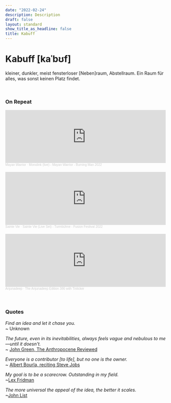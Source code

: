 ```yaml
---
date: "2022-02-24"
description: Description
draft: false
layout: standard
show_title_as_headline: false
title: Kabuff
---
```


# Kabuff [kaˈbʊf]

kleiner, dunkler, meist fensterloser [Neben]raum, Abstellraum. Ein Raum für alles, was sonst keinen Platz findet.

<br>

### On Repeat

<iframe width="100%" height="166" scrolling="no" frameborder="no" allow="autoplay" src="https://w.soundcloud.com/player/?url=https%3A//api.soundcloud.com/tracks/1357195396&color=%23ff5500&auto_play=false&hide_related=false&show_comments=true&show_user=true&show_reposts=false&show_teaser=true"></iframe><div style="font-size: 10px; color: #cccccc;line-break: anywhere;word-break: normal;overflow: hidden;white-space: nowrap;text-overflow: ellipsis; font-family: Interstate,Lucida Grande,Lucida Sans Unicode,Lucida Sans,Garuda,Verdana,Tahoma,sans-serif;font-weight: 100;"><a href="https://soundcloud.com/mayanwarriorofficial" title="Mayan Warrior" target="_blank" style="color: #cccccc; text-decoration: none;">Mayan Warrior</a> · <a href="https://soundcloud.com/mayanwarriorofficial/monolink-live-mayan-warrior-burning-man-2022" title="Monolink (live) - Mayan Warrior - Burning Man 2022" target="_blank" style="color: #cccccc; text-decoration: none;">Monolink (live) - Mayan Warrior - Burning Man 2022</a></div><br>

<iframe width="100%" height="166" scrolling="no" frameborder="no" allow="autoplay" src="https://w.soundcloud.com/player/?url=https%3A//api.soundcloud.com/tracks/1300580767&color=%23ff5500&auto_play=false&hide_related=false&show_comments=true&show_user=true&show_reposts=false&show_teaser=true"></iframe><div style="font-size: 10px; color: #cccccc;line-break: anywhere;word-break: normal;overflow: hidden;white-space: nowrap;text-overflow: ellipsis; font-family: Interstate,Lucida Grande,Lucida Sans Unicode,Lucida Sans,Garuda,Verdana,Tahoma,sans-serif;font-weight: 100;"><a href="https://soundcloud.com/ste-vie-1" title="Sainte Vie" target="_blank" style="color: #cccccc; text-decoration: none;">Sainte Vie</a> · <a href="https://soundcloud.com/ste-vie-1/sainte-vie-live-set-turmbuhne-fusion-festival-2022" title="Sainte Vie (Live Set) - Turmbühne - Fusion Festival 2022" target="_blank" style="color: #cccccc; text-decoration: none;">Sainte Vie (Live Set) - Turmbühne - Fusion Festival 2022</a></div><br>

<iframe width="100%" height="166" scrolling="no" frameborder="no" allow="autoplay" src="https://w.soundcloud.com/player/?url=https%3A//api.soundcloud.com/tracks/1213358386&color=%23ff5500&auto_play=false&hide_related=false&show_comments=true&show_user=true&show_reposts=false&show_teaser=true"></iframe><div style="font-size: 10px; color: #cccccc;line-break: anywhere;word-break: normal;overflow: hidden;white-space: nowrap;text-overflow: ellipsis; font-family: Interstate,Lucida Grande,Lucida Sans Unicode,Lucida Sans,Garuda,Verdana,Tahoma,sans-serif;font-weight: 100;"><a href="https://soundcloud.com/anjunadeep" title="Anjunadeep" target="_blank" style="color: #cccccc; text-decoration: none;">Anjunadeep</a> · <a href="https://soundcloud.com/anjunadeep/the-anjunadeep-edition-386" title="The Anjunadeep Edition 386 with Tinlicker" target="_blank" style="color: #cccccc; text-decoration: none;">The Anjunadeep Edition 386 with Tinlicker</a></div><br>

<br>

### Quotes

*Find an idea and let it chase you.*  
~ Unknown

*The future, even in its inevitabilities, always feels vague and nebulous to me—until it doesn't.*  
~ [John Green, The Anthropocene Reviewed](https://www.goodreads.com/book/show/55145261-the-anthropocene-reviewed)


*Everyone is a contributor [to life], but no one is the owner.*  
~ [Albert Bourla, reciting Steve Jobs](https://youtu.be/Z_LhPMhkEdw?t=4016)

*My goal is to be a scarecrow. Outstanding in my field.*  
~[Lex Fridman](https://twitter.com/lexfridman/status/1337837110687043584)

*The more universal the appeal of the idea, the better it scales.*  
~[John List](https://www.thevoltageeffect.com/)

